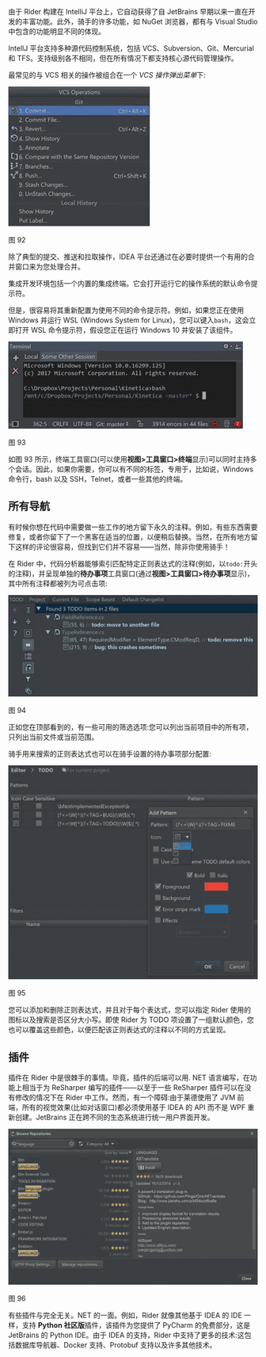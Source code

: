 由于 Rider 构建在 IntelliJ 平台上，它自动获得了自 JetBrains 早期以来一直在开发的丰富功能。此外，骑手的许多功能，如 NuGet 浏览器，都有与 Visual Studio 中包含的功能明显不同的体现。

IntellJ 平台支持多种源代码控制系统，包括 VCS、Subversion、Git、Mercurial 和 TFS。支持级别各不相同，但在所有情况下都支持核心源代码管理操作。

最常见的与 VCS 相关的操作被组合在一个 *VCS 操作弹出菜单*下:

![](img/image098.jpg)

图 92

除了典型的提交、推送和拉取操作，IDEA 平台还通过在必要时提供一个有用的合并窗口来为您处理合并。

集成开发环境包括一个内置的集成终端。它会打开运行它的操作系统的默认命令提示符。

但是，很容易将其重新配置为使用不同的命令提示符。例如，如果您正在使用 Windows 并运行 WSL (Windows System for Linux)，您可以键入`bash`，这会立即打开 WSL 命令提示符，假设您正在运行 Windows 10 并安装了该组件。

![](img/image099.jpg)

图 93

如图 93 所示，终端工具窗口(可以使用**视图>工具窗口>终端**显示)可以同时主持多个会话。因此，如果你需要，你可以有不同的标签，专用于，比如说，Windows 命令行，bash 以及 SSH，Telnet，或者一些其他的终端。

## 所有导航

有时候你想在代码中需要做一些工作的地方留下永久的注释。例如，有些东西需要修复，或者你留下了一个黑客在适当的位置，以便稍后替换。当然，在所有地方留下这样的评论很容易，但找到它们并不容易——当然，除非你使用骑手！

在 Rider 中，代码分析器能够索引匹配特定正则表达式的注释(例如，以`todo:`开头的注释)，并呈现单独的**待办事项**工具窗口(通过**视图>工具窗口>待办事项**显示)，其中所有注释都被列为可点击项:

![](img/image101.jpg)

图 94

正如您在顶部看到的，有一些可用的筛选选项:您可以列出当前项目中的所有项，只列出当前文件或当前范围。

骑手用来搜索的正则表达式也可以在骑手设置的待办事项部分配置:

![](img/image102.jpg)

图 95

您可以添加和删除正则表达式，并且对于每个表达式，您可以指定 Rider 使用的图标以及搜索是否区分大小写。即使 Rider 为 TODO 项设置了一组默认颜色，您也可以覆盖这些颜色，以便匹配该正则表达式的注释以不同的方式呈现。

## 插件

插件在 Rider 中是很棘手的事情。毕竟，插件的后端可以用. NET 语言编写，在功能上相当于为 ReSharper 编写的插件——以至于一些 ReSharper 插件可以在没有修改的情况下在 Rider 中工作。然而，有一个障碍:由于莱德使用了 JVM 前端，所有的视觉效果(比如对话窗口)都必须使用基于 IDEA 的 API 而不是 WPF 重新创建。JetBrains 正在跨不同的生态系统进行统一用户界面开发。

![](img/image103.jpg)

图 96

有些插件与完全无关。NET 的一面。例如，Rider 就像其他基于 IDEA 的 IDE 一样，支持 **Python 社区版**插件，该插件为您提供了 PyCharm 的免费部分，这是 JetBrains 的 Python IDE。由于 IDEA 的支持，Rider 中支持了更多的技术:这包括数据库导航器、Docker 支持、Protobuf 支持以及许多其他技术。